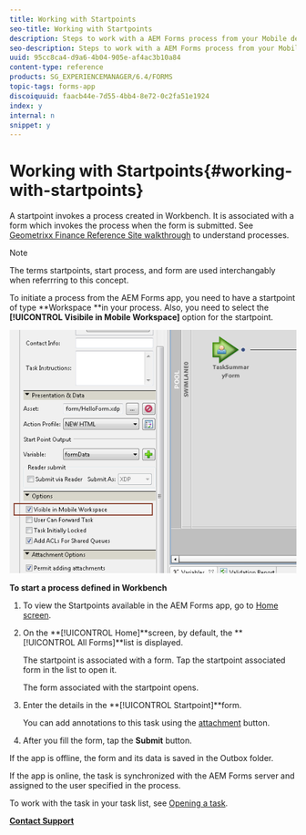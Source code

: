 ```yaml
---
title: Working with Startpoints
seo-title: Working with Startpoints
description: Steps to work with a AEM Forms process from your Mobile device defined in Workbench.
seo-description: Steps to work with a AEM Forms process from your Mobile device defined in Workbench.
uuid: 95cc8ca4-d9a6-4b04-905e-af4ac3b10a84
content-type: reference
products: SG_EXPERIENCEMANAGER/6.4/FORMS
topic-tags: forms-app
discoiquuid: faacb44e-7d55-4bb4-8e72-0c2fa51e1924
index: y
internal: n
snippet: y
---
```


# Working with Startpoints{#working-with-startpoints}

A startpoint invokes a process created in Workbench. It is associated with a form which invokes the process when the form is submitted. See [Geometrixx Finance Reference Site walkthrough](../../forms/using/finance-reference-site-walkthrough.md) to understand processes.

>[!NOTE]
>
>The terms startpoints, start process, and form are used interchangably when referrring to this concept.

To initiate a process from the AEM Forms app, you need to have a startpoint of type **Workspace **in your process. Also, you need to select the **[!UICONTROL Visibile in Mobile Workspace]** option for the startpoint.

![](assets/mws_startpoint_select_option.png)

**To start a process defined in Workbench**

1. To view the Startpoints available in the AEM Forms app, go to [Home screen](../../forms/using/home-screen.md).
1. On the **[!UICONTROL Home]**screen, by default, the **[!UICONTROL All Forms]**list is displayed.

   The startpoint is associated with a form. Tap the startpoint associated form in the list to open it.

   The form associated with the startpoint opens.

1. Enter the details in the **[!UICONTROL Startpoint]**form.

   <!--
   Comment Type: draft

   <p>You can <a href="/forms/using/save-as-draft1.md" target="_blank">save a draft</a> of the updates to this Startpoint and complete this at a later time.</p>
   -->

   You can add annotations to this task using the [attachment](../../forms/using/add-attachments.md) button.

1. After you fill the form, tap the **Submit** button.

If the app is offline, the form and its data is saved in the Outbox folder.

If the app is online, the task is synchronized with the AEM Forms server and assigned to the user specified in the process.

To work with the task in your task list, see [Opening a task](../../forms/using/open-task.md).

[**Contact Support**](https://www.adobe.com/account/sign-in.supportportal.html)

<!--
<related-links>
<a href="../../forms/using/open-task.md">Opening a task</a>
<a href="../../forms/using/working-with-form.md">Working with a Form</a>
<a href="../../forms/using/add-attachments.md">Adding attachments</a>
<a href="../../forms/using/save-as-draft.md">Saving a task (Save as Draft)</a>
</related-links>
-->

